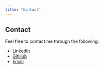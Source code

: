 ```yaml
---
title: "Contact"
---
```


## Contact

Feel free to contact me through the following:

- [LinkedIn](https://www.linkedin.com/in/ryanarnouk/)
- [GitHub](https://github.com/ryanarnouk)
- [Email](malto:TODO)
